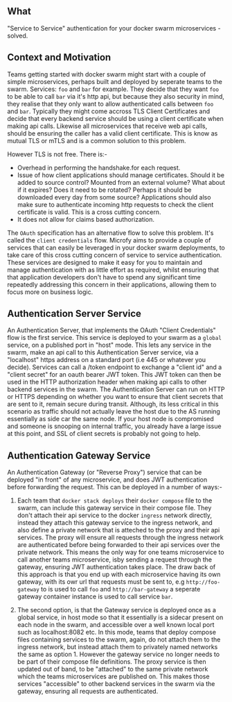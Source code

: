 ## What

"Service to Service" authentication for your docker swarm microservices - solved.

## Context and Motivation

Teams getting started with docker swarm might start with a couple of simple microservices, perhaps built and deployed by seperate teams to the swarm. 
Services: `foo` and `bar` for example.
They decide that they want `foo` to be able to call `bar` via it's http api, but because they also security in mind, they realise that they only want to allow authenticated calls between `foo` and `bar`.
Typically they might come accross TLS Client Certificates and decide that every backend service should be using a client certificate when making api calls.
Likewise all microservices that receive web api calls, should be ensuring the caller has a valid client certificate. 
This is know as mutual TLS or mTLS and is a common solution to this problem.

However TLS is not free. There is:-

- Overhead in performing the handshake.for each request.
- Issue of how client applications should manage certificates. Should it be added to source control? Mounted from an external volume? What about if it expires? Does it need to be rotated? Perhaps it should be downloaded every day from some source? Applications should also make sure to authenticate incoming http requests to check the client certificate is valid. This is a cross cutting concern.
- It does not allow for claims based authorization.

The `OAuth` specification has an alternative flow to solve this problem. It's called the `client credentials` flow.
Microfy aims to provide a couple of services that can easily be leveraged in your docker swarm deployments, to take care of this cross cutting concern of service to service authentication. 
These services are designed to make it easy for you to maintain and manage authentication with as little effort as required, whilst ensuring that that application developers don't have to spend any significant time repeatedly addressing this concern in their applications, allowing them to focus more on business logic.


## Authentication Server Service

An Authentication Server, that implements the OAuth "Client Credentials" flow is the first service.
This service is deployed to your swarm as a `global` service, on a published port in "host" mode.
This lets any service in the swarm, make an api call to this Authentication Server service, via a "localhost" https address on a standard port (i.e 445 or whatever you decide).
Services can call a /token endpoint to exchange a "client id" and a "client secret" for an oauth bearer JWT token.
This JWT token can then be used in the HTTP authorization header when making api calls to other backend services in the swarm. 
The Authentication Server can run on HTTP or HTTPS depending on whether you want to ensure that client secrets that are sent to it, remain secure during transit. Although, its less critical in this scenario as 
traffic should not actually leave the host due to the AS running essentially as side car the same node. If your host node is compromised and someone is snooping on internal traffic, you already have a large issue at this point, and SSL of client secrets is probably not going to help.

## Authentication Gateway Service
An Authentication Gateway (or "Reverse Proxy") service that can be deployed "in front" of any microservice, and does JWT authentication before forwarding the request. This can be deployed in a number of ways:-

1. Each team that `docker stack deploys` their `docker compose` file to the swarm, can include this gateway service in their compose file.
They don't attach their api service to the docker `ingress` network directly, instead they attach this gateway service to the ingress network, and also define a private network that is atteched to the proxy and their api services.
The proxy will ensure all requests through the ingress network are authenticated before being forwarded to their api services over the private network. 
This means the only way for one teams microservice to call another teams microservice, isby sending a request through the gateway, ensuring JWT authentication takes place. The draw back of this approach is that you end up with each microservice having its own gateway, with its owr url that requests must be sent to, e.g `http://foo-gateway` to is used to call `foo` and `http://bar-gateway` a seperate gateway container instance is used to call service `bar`.

2. The second option, is that the Gateway service is deployed once as a global service, in host mode so that it essentially is a sidecar present on each node in the swarm, and accessible over a well known local port such as localhost:8082 etc. 
In this mode, teams that deploy compose files containing services to the swarm, again, do not attach them to the ingress network, but instead attach them to privately named networks the same as option 1.
However the gateway service no longer needs to be part of their compose file definitions.
The proxy service is then updated out of band, to be "attached" to the same private network which the teams microservices are published on. This makes those services "accessible" to other backend services in the swarm via the gateway, ensuring all requests are authenticated.
